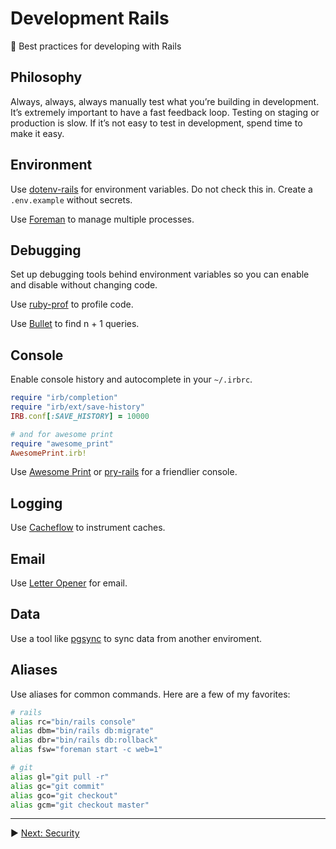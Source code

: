 # Development Rails

:rocket: Best practices for developing with Rails

## Philosophy

Always, always, always manually test what you’re building in development. It’s extremely important to have a fast feedback loop. Testing on staging or production is slow. If it’s not easy to test in development, spend time to make it easy.

## Environment

Use [dotenv-rails](https://github.com/bkeepers/dotenv) for environment variables. Do not check this in. Create a `.env.example` without secrets.

Use [Foreman](https://github.com/ddollar/foreman) to manage multiple processes.

## Debugging

Set up debugging tools behind environment variables so you can enable and disable without changing code.

Use [ruby-prof](https://github.com/ruby-prof/ruby-prof) to profile code.

Use [Bullet](https://github.com/flyerhzm/bullet) to find n + 1 queries.

## Console

Enable console history and autocomplete in your `~/.irbrc`.

```ruby
require "irb/completion"
require "irb/ext/save-history"
IRB.conf[:SAVE_HISTORY] = 10000

# and for awesome print
require "awesome_print"
AwesomePrint.irb!
```

Use [Awesome Print](https://github.com/michaeldv/awesome_print) or [pry-rails](https://github.com/rweng/pry-rails) for a friendlier console.

## Logging

Use [Cacheflow](https://github.com/ankane/cacheflow) to instrument caches.

## Email

Use [Letter Opener](https://github.com/ryanb/letter_opener) for email.

## Data

Use a tool like [pgsync](https://github.com/ankane/pgsync) to sync data from another enviroment.

## Aliases

Use aliases for common commands. Here are a few of my favorites:

```sh
# rails
alias rc="bin/rails console"
alias dbm="bin/rails db:migrate"
alias dbr="bin/rails db:rollback"
alias fsw="foreman start -c web=1"

# git
alias gl="git pull -r"
alias gc="git commit"
alias gco="git checkout"
alias gcm="git checkout master"
```

---

:arrow_forward: [Next: Security](https://github.com/ankane/secure_rails)
